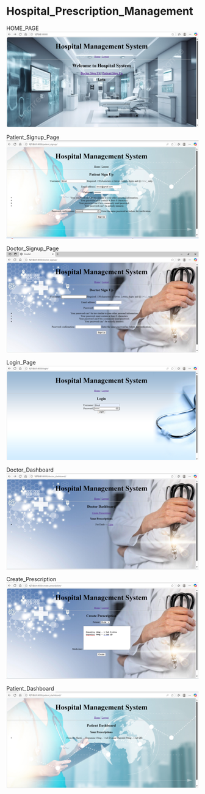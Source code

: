 # Hospital_Prescription_Management
HOME_PAGE
![image alt](https://github.com/Shrutii77/Hospital_Prescription_Management/blob/main/Home_Page.png?raw=true)

Patient_Signup_Page
![image alt](https://github.com/Shrutii77/Hospital_Prescription_Management/blob/main/Patient_Signup.png?raw=true
)

Doctor_Signup_Page
![image alt](https://github.com/Shrutii77/Hospital_Prescription_Management/blob/main/Doctor_Signup.png?raw=true)

Login_Page
![image alt](https://github.com/Shrutii77/Hospital_Prescription_Management/blob/main/Login_Page.png?raw=true)

Doctor_Dashboard
![image alt](https://github.com/Shrutii77/Hospital_Prescription_Management/blob/main/Doctor_Dashboard.png?raw=true)

Create_Prescription
![image alt](https://github.com/Shrutii77/Hospital_Prescription_Management/blob/main/Create_Prescription.png?raw=true
)

Patient_Dashboard
![image alt](https://github.com/Shrutii77/Hospital_Prescription_Management/blob/main/Patient_Dashboard.png?raw=true)

